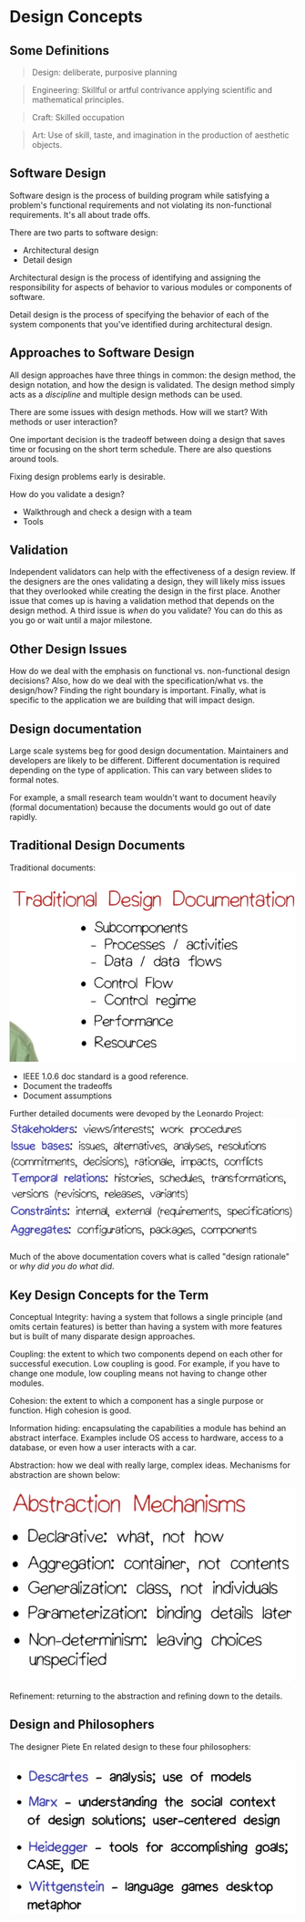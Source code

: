 # Design Concepts

## Some Definitions
> Design: deliberate, purposive planning

> Engineering: Skillful or artful contrivance applying scientific and mathematical principles. 

> Craft: Skilled occupation

> Art: Use of skill, taste, and imagination in the production of aesthetic objects. 

## Software Design
Software design is the process of building  program while satisfying a problem's functional requirements and not violating its non-functional requirements. It's all about trade offs. 

There are two parts to software design: 
- Architectural design
- Detail design

Architectural design is the process of identifying and assigning the responsibility for aspects of behavior to various modules or components of software. 

Detail design is the process of specifying the behavior of each of the system components that you've identified during architectural design. 

## Approaches to Software Design
All design approaches have three things in common: the design method, the design notation, and how the design is validated. The design method simply acts as a _discipline_ and multiple design methods can be used. 

There are some issues with design methods. How will we start? With methods or user interaction? 

One important decision is the tradeoff between doing a design that saves time or focusing on the short term schedule. There are also questions around tools. 

Fixing design problems early is desirable. 

How do you validate a design? 
- Walkthrough and check a design with a team
- Tools

## Validation
Independent validators can help with the effectiveness of a design review. If the designers are the ones validating a design, they will likely miss issues that they overlooked while creating the design in the first place. Another issue that comes up is having a validation method that depends on the design method. A third issue is _when_ do you validate? You can do this as you go or wait until a major milestone.

## Other Design Issues
How do we deal with the emphasis on functional vs. non-functional design decisions? Also, how do we deal with the specification/what vs. the design/how? Finding the right boundary is important. Finally, what is specific to the application we are building that will impact design. 

## Design documentation
Large scale systems beg for good design documentation. Maintainers and developers are likely to be different. Different documentation is required depending on the type of application. This can vary between slides to formal notes. 

For example, a small research team wouldn't want to document heavily (formal documentation) because the documents would go out of date rapidly. 

## Traditional Design Documents
Traditional documents:
![Traditional design docs](images/traditional_design_documents.png)

- IEEE 1.0.6 doc standard is a good reference. 
- Document the tradeoffs
- Document assumptions

Further detailed documents were devoped by the Leonardo Project:
![Leonardo Project](images/leonardo_project.png)

Much of the above documentation covers what is called "design rationale" or _why did you do what did_. 

## Key Design Concepts for the Term
Conceptual Integrity: having a system that follows a single principle (and omits certain features) is better than having a system with more features but is built of many disparate design approaches. 

Coupling: the extent to which two components depend on each other for successful execution. Low coupling is good. For example, if you have to change one module, low coupling means not having to change other modules. 

Cohesion: the extent to which a component has a single purpose or function. High cohesion is good. 

Information hiding: encapsulating the capabilities a module has behind an abstract interface. Examples include OS access to hardware, access to a database, or even how a user interacts with a car. 

Abstraction: how we deal with really large, complex ideas. Mechanisms for abstraction are shown below: 

![abstraction mechanisms](images/asbstraction_mechanisms.png)

Refinement: returning to the abstraction and refining down to the details. 

## Design and Philosophers
The designer Piete En related design to these four philosophers:

![Philosophers and design](images/philosophers.png)

